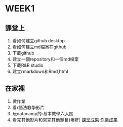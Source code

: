 # WEEK1
## 課堂上
1. 看如何建立github desktop<br />
2. 看如何建立md檔案在github<br />
3. 下載github<br />
4. 建立一個repository和一個md檔案<br />
5. 下載R&R studio
6. 建立rmarkdown和Rmd,html
## 在家裡
1. 做作業
2. 看r語法教學影片
3. 玩datacamp的r基本教學六大關
4. 看完其他影片和寫完其他題目(爆肝)
[課堂成果](https://icedragon5235.github.io/ntu-cs-x/week1/test.html)
[作業成果](https://icedragon5235.github.io/ntu-cs-x/week1/hw1.html)

